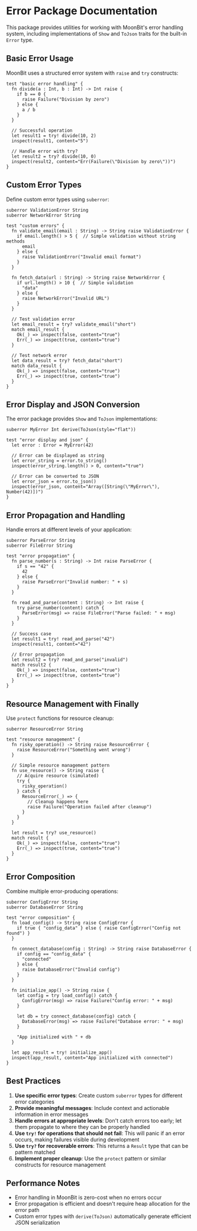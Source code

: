 # Error Package Documentation

This package provides utilities for working with MoonBit's error handling system, including implementations of `Show` and `ToJson` traits for the built-in `Error` type.

## Basic Error Usage

MoonBit uses a structured error system with `raise` and `try` constructs:

```moonbit
test "basic error handling" {
  fn divide(a : Int, b : Int) -> Int raise {
    if b == 0 {
      raise Failure("Division by zero")
    } else {
      a / b
    }
  }
  
  // Successful operation
  let result1 = try! divide(10, 2)
  inspect(result1, content="5")
  
  // Handle error with try?
  let result2 = try? divide(10, 0)
  inspect(result2, content="Err(Failure(\"Division by zero\"))")
}
```

## Custom Error Types

Define custom error types using `suberror`:

```moonbit
suberror ValidationError String
suberror NetworkError String

test "custom errors" {
  fn validate_email(email : String) -> String raise ValidationError {
    if email.length() > 5 {  // Simple validation without string methods
      email
    } else {
      raise ValidationError("Invalid email format")
    }
  }
  
  fn fetch_data(url : String) -> String raise NetworkError {
    if url.length() > 10 {  // Simple validation
      "data"
    } else {
      raise NetworkError("Invalid URL")
    }
  }
  
  // Test validation error
  let email_result = try? validate_email("short")
  match email_result {
    Ok(_) => inspect(false, content="true")
    Err(_) => inspect(true, content="true")
  }
  
  // Test network error  
  let data_result = try? fetch_data("short")
  match data_result {
    Ok(_) => inspect(false, content="true")
    Err(_) => inspect(true, content="true")
  }
}
```

## Error Display and JSON Conversion

The error package provides `Show` and `ToJson` implementations:

```moonbit
suberror MyError Int derive(ToJson(style="flat"))

test "error display and json" {
  let error : Error = MyError(42)
  
  // Error can be displayed as string
  let error_string = error.to_string()
  inspect(error_string.length() > 0, content="true")
  
  // Error can be converted to JSON
  let error_json = error.to_json()
  inspect(error_json, content="Array([String(\"MyError\"), Number(42)])")
}
```

## Error Propagation and Handling

Handle errors at different levels of your application:

```moonbit
suberror ParseError String
suberror FileError String

test "error propagation" {
  fn parse_number(s : String) -> Int raise ParseError {
    if s == "42" {
      42
    } else {
      raise ParseError("Invalid number: " + s)
    }
  }
  
  fn read_and_parse(content : String) -> Int raise {
    try parse_number(content) catch {
      ParseError(msg) => raise FileError("Parse failed: " + msg)
    }
  }
  
  // Success case
  let result1 = try! read_and_parse("42")
  inspect(result1, content="42")
  
  // Error propagation
  let result2 = try? read_and_parse("invalid")
  match result2 {
    Ok(_) => inspect(false, content="true")
    Err(_) => inspect(true, content="true")
  }
}
```

## Resource Management with Finally

Use `protect` functions for resource cleanup:

```moonbit
suberror ResourceError String

test "resource management" {
  fn risky_operation() -> String raise ResourceError {
    raise ResourceError("Something went wrong")
  }
  
  // Simple resource management pattern
  fn use_resource() -> String raise {
    // Acquire resource (simulated)
    try {
      risky_operation()
    } catch {
      ResourceError(_) => {
        // Cleanup happens here
        raise Failure("Operation failed after cleanup")
      }
    }
  }
  
  let result = try? use_resource()
  match result {
    Ok(_) => inspect(false, content="true")
    Err(_) => inspect(true, content="true")
  }
}
```

## Error Composition

Combine multiple error-producing operations:

```moonbit
suberror ConfigError String
suberror DatabaseError String

test "error composition" {
  fn load_config() -> String raise ConfigError {
    if true { "config_data" } else { raise ConfigError("Config not found") }
  }
  
  fn connect_database(config : String) -> String raise DatabaseError {
    if config == "config_data" {
      "connected"
    } else {
      raise DatabaseError("Invalid config")
    }
  }
  
  fn initialize_app() -> String raise {
    let config = try load_config() catch {
      ConfigError(msg) => raise Failure("Config error: " + msg)
    }
    
    let db = try connect_database(config) catch {
      DatabaseError(msg) => raise Failure("Database error: " + msg)  
    }
    
    "App initialized with " + db
  }
  
  let app_result = try! initialize_app()
  inspect(app_result, content="App initialized with connected")
}
```

## Best Practices

1. **Use specific error types**: Create custom `suberror` types for different error categories
2. **Provide meaningful messages**: Include context and actionable information in error messages
3. **Handle errors at appropriate levels**: Don't catch errors too early; let them propagate to where they can be properly handled
4. **Use `try!` for operations that should not fail**: This will panic if an error occurs, making failures visible during development
5. **Use `try?` for recoverable errors**: This returns a `Result` type that can be pattern matched
6. **Implement proper cleanup**: Use the `protect` pattern or similar constructs for resource management

## Performance Notes

- Error handling in MoonBit is zero-cost when no errors occur
- Error propagation is efficient and doesn't require heap allocation for the error path
- Custom error types with `derive(ToJson)` automatically generate efficient JSON serialization
